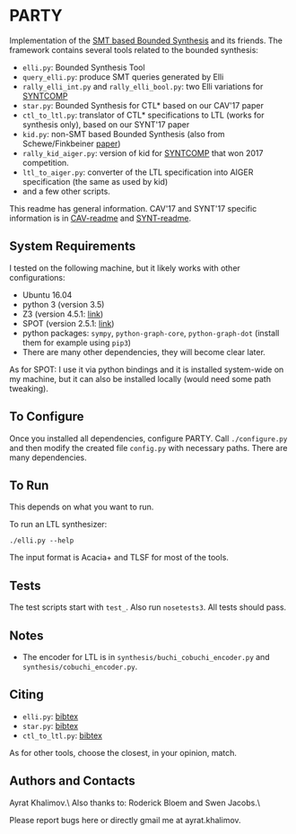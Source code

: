 # PARTY

Implementation of the [SMT based Bounded Synthesis](https://www.react.uni-saarland.de/publications/atva07.pdf) and its friends.
The framework contains several tools related to the bounded synthesis:

- `elli.py`: Bounded Synthesis Tool
- `query_elli.py`: produce SMT queries generated by Elli
- `rally_elli_int.py` and `rally_elli_bool.py`: two Elli variations for [SYNTCOMP](http://syntcomp.org/)
- `star.py`: Bounded Synthesis for CTL* based on our CAV'17 paper
- `ctl_to_ltl.py`: translator of CTL* specifications to LTL (works for synthesis only), based on our SYNT'17 paper
- `kid.py`: non-SMT based Bounded Synthesis (also from Schewe/Finkbeiner [paper](https://www.react.uni-saarland.de/publications/atva07.pdf))
- `rally_kid_aiger.py`: version of kid for [SYNTCOMP](http://syntcomp.org/) that won 2017 competition.
- `ltl_to_aiger.py`: converter of the LTL specification into AIGER specification (the same as used by kid)
- and a few other scripts.

This readme has general information.
CAV'17 and SYNT'17 specific information is in [CAV-readme](experiments-for-cav/README.md) and [SYNT-readme](experiments-for-synt/README.md).


## System Requirements

I tested on the following machine,
but it likely works with other configurations:

- Ubuntu 16.04
- python 3 (version 3.5)
- Z3 (version 4.5.1: [link](https://github.com/Z3Prover/z3/releases))
- SPOT (version 2.5.1: [link](https://spot.lrde.epita.fr/install.html))
- python packages: `sympy`, `python-graph-core`, `python-graph-dot`
  (install them for example using `pip3`)
- There are many other dependencies, they will become clear later.

As for SPOT:
I use it via python bindings and it is installed system-wide on my machine,
but it can also be installed locally (would need some path tweaking).


## To Configure

Once you installed all dependencies, configure PARTY.
Call `./configure.py` and then modify the created file `config.py` with necessary paths.
There are many dependencies.


## To Run

This depends on what you want to run.

To run an LTL synthesizer:
```
./elli.py --help
```

The input format is Acacia+ and TLSF for most of the tools.


## Tests

The test scripts start with `test_`.
Also run `nosetests3`.
All tests should pass.


## Notes

- The encoder for LTL is in `synthesis/buchi_cobuchi_encoder.py` and `synthesis/cobuchi_encoder.py`.


## Citing

- `elli.py`: [bibtex](https://5nizza.github.io/homepage/pubs/bibtex/PARTY.bib)
- `star.py`: [bibtex](https://5nizza.github.io/homepage/pubs/bibtex/bounded_ctlstar.bib)
- `ctl_to_ltl.py`: [bibtex](https://5nizza.github.io/homepage/pubs/bibtex/ctl_via_ltl.bib)

As for other tools, choose the closest, in your opinion, match.


## Authors and Contacts

Ayrat Khalimov.\\
Also thanks to: Roderick Bloem and Swen Jacobs.\\

Please report bugs here or directly gmail me at ayrat.khalimov.
